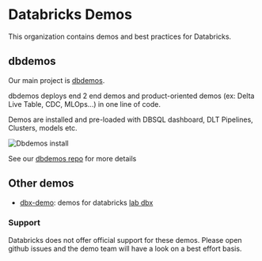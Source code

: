 # Databricks Demos

This organization contains demos and best practices for Databricks.

## dbdemos

Our main project is [dbdemos](https://github.com/databricks-demos/dbdemos). 

dbdemos deploys end 2 end demos and product-oriented demos (ex: Delta Live Table, CDC, MLOps...) in one line of code.

Demos are installed and pre-loaded with DBSQL dashboard, DLT Pipelines, Clusters, models etc.

![Dbdemos install](https://github.com/databricks-demos/dbdemos/raw/main/resources/dbdemos-screenshot.png)

See our [dbdemos repo](https://github.com/databricks-demos/dbdemos) for more details


## Other demos

- [dbx-demo](https://github.com/databricks-demos/dbx-demo): demos for databricks [lab dbx](https://github.com/databrickslabs/dbx)



### Support
Databricks does not offer official support for these demos. Please open github issues and the demo team will have a look on a best effort basis.
